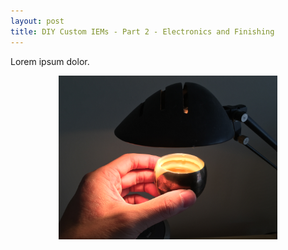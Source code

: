 ```yaml
---
layout: post
title: DIY Custom IEMs - Part 2 - Electronics and Finishing
---
```


Lorem ipsum dolor.

<center><img src="/images/diem-03.JPG" width="350"></center>

